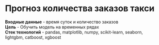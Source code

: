 # Прогноз количества заказов такси

**Входные данные** - время суток и количество заказов<br>
**Цель** - Обучить модель на временных рядах<br>
**Стек технологий** - pandas, matplotlib, numpy, scikit-learn, seaborn, lightgbm, catboost, xgboost
